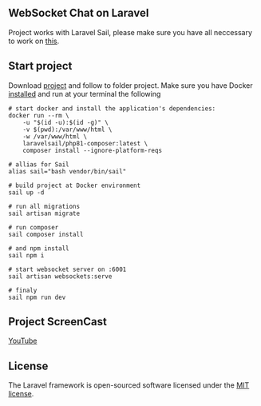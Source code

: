 ## WebSocket Chat on Laravel

Project works with Laravel Sail, please make sure you have all neccessary to work on [this](https://laravel.com/docs/9.x/installation). 

## Start project

Download [project](https://github.com/abelikov5/websocket.git) and follow to folder project.
Make sure you have Docker [installed](https://docs.docker.com/engine/install/ubuntu/) and run at your terminal the following

```
# start docker and install the application's dependencies:
docker run --rm \
    -u "$(id -u):$(id -g)" \
    -v $(pwd):/var/www/html \
    -w /var/www/html \
    laravelsail/php81-composer:latest \
    composer install --ignore-platform-reqs

# allias for Sail
alias sail="bash vendor/bin/sail"

# build project at Docker environment
sail up -d 

# run all migrations
sail artisan migrate

# run composer
sail composer install

# and npm install
sail npm i

# start websocket server on :6001
sail artisan websockets:serve

# finaly 
sail npm run dev

```

## Project ScreenCast
[YouTube](https://youtu.be/vtupNdpTn-s)

## License

The Laravel framework is open-sourced software licensed under the [MIT license](https://opensource.org/licenses/MIT).
